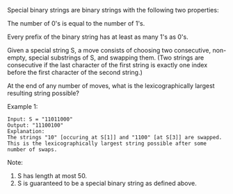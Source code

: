 Special binary strings are binary strings with the following two properties:

The number of 0's is equal to the number of 1's.

Every prefix of the binary string has at least as many 1's as 0's.

Given a special string S, a move consists of choosing two consecutive, non-empty, special substrings of S, and swapping them. (Two strings are consecutive if the last character of the first string is exactly one index before the first character of the second string.)

At the end of any number of moves, what is the lexicographically largest resulting string possible?

Example 1:
```
Input: S = "11011000"
Output: "11100100"
Explanation:
The strings "10" [occuring at S[1]] and "1100" [at S[3]] are swapped.
This is the lexicographically largest string possible after some number of swaps.
```
Note:
1. S has length at most 50.
2. S is guaranteed to be a special binary string as defined above.